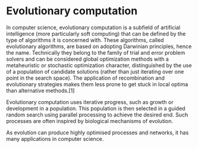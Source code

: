 # Evolutionary computation

In computer science, evolutionary computation is a subfield of artificial intelligence (more particularly soft computing) that can be defined by the type of algorithms it is concerned with. These algorithms, called evolutionary algorithms, are based on adopting Darwinian principles, hence the name. Technically they belong to the family of trial and error problem solvers and can be considered global optimization methods with a metaheuristic or stochastic optimization character, distinguished by the use of a population of candidate solutions (rather than just iterating over one point in the search space). The application of recombination and evolutionary strategies makes them less prone to get stuck in local optima than alternative methods.[1]

Evolutionary computation uses iterative progress, such as growth or development in a population. This population is then selected in a guided random search using parallel processing to achieve the desired end. Such processes are often inspired by biological mechanisms of evolution.

As evolution can produce highly optimised processes and networks, it has many applications in computer science.
